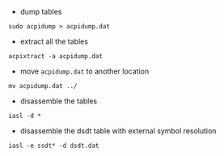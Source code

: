 - dump tables
```
sudo acpidump > acpidump.dat
```

- extract all the tables
```
acpixtract -a acpidump.dat
```

- move `acpidump.dat` to another location
```
mv acpidump.dat ../
```

- disassemble the tables
```
iasl -d *
```

- disassemble the dsdt table with external symbol resolution
```
iasl -e ssdt* -d dsdt.dat
```